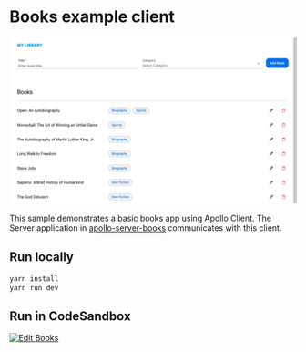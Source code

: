 # Books example client
<img alt="My Library" src='./assets/app.png'>

This sample demonstrates a basic books app using Apollo Client. The Server application in [apollo-server-books](https://codesandbox.io/p/github/mujuni88/apollo-server-books/main) communicates with this client.

## Run locally

```shell
yarn install
yarn run dev
```

## Run in CodeSandbox

<a href="https://codesandbox.io/p/github/mujuni88/apollo-client-books/main?fontsize=14&hidenavigation=1&theme=dark">
  <img alt="Edit Books" src="https://codesandbox.io/static/img/play-codesandbox.svg">
</a>
